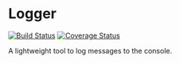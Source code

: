 # Logger
[![Build Status](https://travis-ci.org/ezzygemini/ezzy-logger.svg?branch=master)](https://travis-ci.org/ezzygemini/ezzy-logger)
[![Coverage Status](https://coveralls.io/repos/github/ezzygemini/ezzy-logger/badge.svg?branch=master)](https://coveralls.io/github/ezzygemini/ezzy-logger?branch=master)


A lightweight tool to log messages to the console.